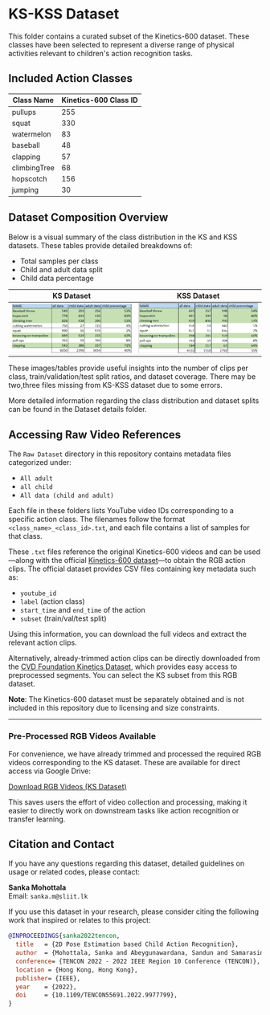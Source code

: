 # KS-KSS Dataset

This folder contains a curated subset of the Kinetics-600 dataset. These classes have been selected to represent a diverse range of physical activities relevant to children's action recognition tasks.

## Included Action Classes

| Class Name      | Kinetics-600 Class ID |
|-----------------|------------------------|
| pullups         | 255                    |
| squat           | 330                    |
| watermelon      | 83                     |
| baseball        | 48                     |
| clapping        | 57                     |
| climbingTree    | 68                     |
| hopscotch       | 156                    |
| jumping         | 30                     |

## Dataset Composition Overview

Below is a visual summary of the class distribution in the KS and KSS datasets. These tables provide detailed breakdowns of:

- Total samples per class
- Child and adult data split
- Child data percentage

| KS Dataset | KSS Dataset |
|------------|-------------|
| ![KS Dataset](Dataset%20details/KS_dataset.png) | ![KSS Dataset](Dataset%20details/KSS_dataset.png) |


These images/tables provide useful insights into the number of clips per class, train/validation/test split ratios, and dataset coverage. There may be two,three files missing from KS-KSS dataset due to some errors.

More detailed information regarding the class distribution and dataset splits can be found in the Dataset details folder. 

## Accessing Raw Video References

The `Raw Dataset` directory in this repository contains metadata files categorized under:

- `All adult`
- `all child`
- `All data (child and adult)`

Each file in these folders lists YouTube video IDs corresponding to a specific action class. The filenames follow the format `<class_name>_<class_id>.txt`, and each file contains a list of samples for that class.

These `.txt` files reference the original Kinetics-600 videos and can be used—along with the official [Kinetics-600 dataset](https://github.com/cvdfoundation/kinetics-dataset)—to obtain the RGB action clips. The official dataset provides CSV files containing key metadata such as:

- `youtube_id`
- `label` (action class)
- `start_time` and `end_time` of the action
- `subset` (train/val/test split)

Using this information, you can download the full videos and extract the relevant action clips.

Alternatively, already-trimmed action clips can be directly downloaded from the [CVD Foundation Kinetics Dataset](https://github.com/cvdfoundation/kinetics-dataset), which provides easy access to preprocessed segments. You can select the KS subset from this RGB dataset.


**Note**: The Kinetics-600 dataset must be separately obtained and is not included in this repository due to licensing and size constraints.

---

### Pre-Processed RGB Videos Available

For convenience, we have already trimmed and processed the required RGB videos corresponding to the KS dataset. These are available for direct access via Google Drive:

[Download RGB Videos (KS Dataset)](https://drive.google.com/drive/folders/1CaeN2eee1TLbrFxCGEdWhGis-AaZXvD7?usp=sharing)

This saves users the effort of video collection and processing, making it easier to directly work on downstream tasks like action recognition or transfer learning.



## Citation and Contact

If you have any questions regarding this dataset, detailed guidelines on usage or related codes, please contact:

**Sanka Mohottala**  
Email: `sanka.m@sliit.lk`

If you use this dataset in your research, please consider citing the following work that inspired or relates to this project:

```bibtex
@INPROCEEDINGS{sanka2022tencon,
  title   = {2D Pose Estimation based Child Action Recognition},
  author  = {Mohottala, Sanka and Abeygunawardana, Sandun and Samarasinghe, Pradeepa and Kasthurirathna, Dharshana and Abhayaratne, Charith},
  conference= {TENCON 2022 - 2022 IEEE Region 10 Conference (TENCON)},
  location = {Hong Kong, Hong Kong},
  publisher= {IEEE},
  year    = {2022},
  doi     = {10.1109/TENCON55691.2022.9977799},
}
